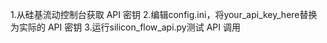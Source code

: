 1.从硅基流动控制台获取 API 密钥
2.编辑config.ini，将your_api_key_here替换为实际的 API 密钥
3.运行silicon_flow_api.py测试 API 调用
